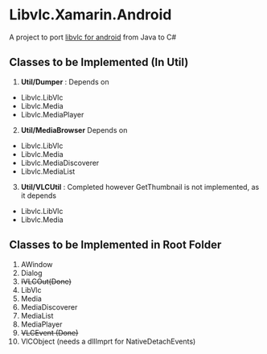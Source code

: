 # Libvlc.Xamarin.Android

A project to port [libvlc for android](https://code.videolan.org/videolan/vlc-android/tree/master/libvlc/src/org/videolan/libvlc)
from Java to C# 



## Classes to be Implemented (In Util) 
1. **Util/Dumper** : Depends on 
  * Libvlc.LibVlc
  * Libvlc.Media
  * Libvlc.MediaPlayer

2. **Util/MediaBrowser** Depends on 
  * Libvlc.LibVlc
  * Libvlc.Media
  * Libvlc.MediaDiscoverer
  * Libvlc.MediaList

3. **Util/VLCUtil** : Completed however GetThumbnail is not implemented, as it depends  
  * Libvlc.LibVlc
  * Libvlc.Media


## Classes to be Implemented in Root Folder 

1. AWindow 
2. Dialog
3. ~~IVLCOut(Done)~~
4. LibVlc
5. Media
6. MediaDiscoverer
7. MediaList
8. MediaPlayer
9. ~~VLCEvent (Done)~~
10. VlCObject  (needs a dllImprt for NativeDetachEvents)

